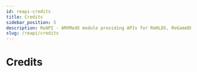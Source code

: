 ```yaml
---
id: reapi-credits
title: Credits
sidebar_position: 5
description: ReAPI - AMXModX module providing APIs for ReHLDS, ReGameDLL, and Metamod plugins (e.g., ReUnion, ReVoice).
slug: /reapi/credits
---
```


<head>
  <title>ReAPI: Credits | ReHLDS</title>
</head>

# Credits
